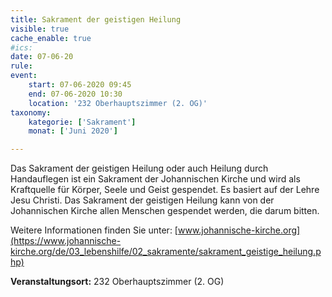 ```yaml
---
title: Sakrament der geistigen Heilung
visible: true
cache_enable: true
#ics: 
date: 07-06-20
rule: 
event:
	start: 07-06-2020 09:45
	end: 07-06-2020 10:30
	location: '232 Oberhauptszimmer (2. OG)'
taxonomy:
	kategorie: ['Sakrament']
	monat: ['Juni 2020']

---
```

Das Sakrament der geistigen Heilung oder auch Heilung durch Handauflegen ist ein Sakrament der Johannischen Kirche und wird als Kraftquelle für Körper, Seele und Geist gespendet. Es basiert auf der Lehre Jesu Christi. Das Sakrament der geistigen Heilung kann von der Johannischen Kirche allen Menschen gespendet werden, die darum bitten.

Weitere Informationen finden Sie unter: [www.johannische-kirche.org](https://www.johannische-kirche.org/de/03_lebenshilfe/02_sakramente/sakrament_geistige_heilung.php)



**Veranstaltungsort:** 232 Oberhauptszimmer (2. OG)

